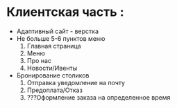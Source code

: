 # Клиентская часть :

*  Адаптивный сайт - верстка
*  Не больше 5-6 пунктов меню
    1. Главная страница
    2. Меню
    3. Про нас
    4. Новости/Ивенты
*  Бронирование столиков
    1. Отправка уведомление на почту
    2. Предоплата/Отказ
    3. ???Оформление заказа на определенное время